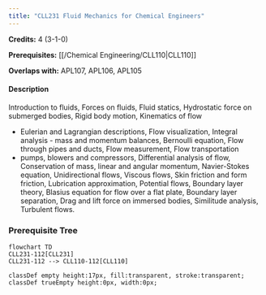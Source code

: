 ```yaml
---
title: "CLL231 Fluid Mechanics for Chemical Engineers"
---
```

**Credits:** 4 (3-1-0)

**Prerequisites:** [[/Chemical Engineering/CLL110|CLL110]]

**Overlaps with:** APL107, APL106, APL105

#### Description
Introduction to fluids, Forces on fluids, Fluid statics, Hydrostatic force on submerged bodies, Rigid body motion, Kinematics of flow
- Eulerian and Lagrangian descriptions, Flow visualization, Integral analysis - mass and momentum balances, Bernoulli equation, Flow through pipes and ducts, Flow measurement, Flow transportation
- pumps, blowers and compressors, Differential analysis of flow, Conservation of mass, linear and angular momentum, Navier-Stokes equation, Unidirectional flows, Viscous flows, Skin friction and form friction, Lubrication approximation, Potential flows, Boundary layer theory, Blasius equation for flow over a flat plate, Boundary layer separation, Drag and lift force on immersed bodies, Similitude analysis, Turbulent flows.

### Prerequisite Tree

```mermaid
flowchart TD
CLL231-112[CLL231]
CLL231-112 --> CLL110-112[CLL110]

classDef empty height:17px, fill:transparent, stroke:transparent;
classDef trueEmpty height:0px, width:0px;
```